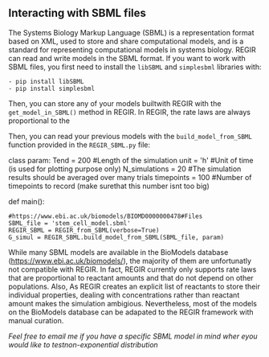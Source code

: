 ## Interacting with SBML files

The Systems Biology Markup Language (SBML) is a representation format based on XML, used to store and share computational models, and is a standard for representing computational models in systems biology. REGIR can read and write models in the SBML format. If you want to work with SBML files, you first need to install the `libSBML` and `simplesbml` libraries with:

	- pip install libSBML
	- pip install simplesbml
	
	
Then, you can store any of your models builtwith REGIR with the `get_model_in_SBML()` method in REGIR. In REGIR, the rate laws are always proportional to the 

    
Then, you can read your previous models with the `build_model_from_SBML` function provided in the `REGIR_SBML.py` file:

class param:
    Tend = 200		#Length of the simulation
    unit = 'h'		#Unit of time (is used for plotting purpose only)
    N_simulations = 20	#The simulation results should be averaged over many trials
    timepoints = 100	#Number of timepoints to record (make surethat this number isnt too big)
    


def main():
    
    #https://www.ebi.ac.uk/biomodels/BIOMD0000000478#Files
    SBML_file = 'stem_cell_model.sbml'
    REGIR_SBML = REGIR_from_SBML(verbose=True)
    G_simul = REGIR_SBML.build_model_from_SBML(SBML_file, param)
 
While many SBML models are available in the BioModels database (https://www.ebi.ac.uk/biomodels/), the majority of them are unfortunatly not compatible with REGIR. In fact, REGIR currently only supports rate laws that are proportional to reactant amounts and that do not depend on other populations. Also, As REGIR creates an explicit list of reactants to store their individual properties, dealing with concentrations rather than reactant amount makes the simulation ambigious. Nevertheless, most of the models on the BioModels database can be adapated to the REGIR framework with manual curation. 

*Feel free to email me if you have a specific SBML model in mind wher eyou would like to testnon-exponential distribution*
